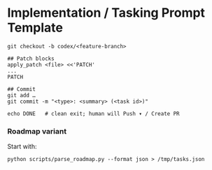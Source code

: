 # Implementation / Tasking Prompt Template

```
git checkout -b codex/<feature-branch>

## Patch blocks
apply_patch <file> <<'PATCH'
...
PATCH

## Commit
git add …
git commit -m "<type>: <summary> (<task id>)"

echo DONE   # clean exit; human will Push ▾ / Create PR
```

### Roadmap variant
Start with:

```
python scripts/parse_roadmap.py --format json > /tmp/tasks.json
```
